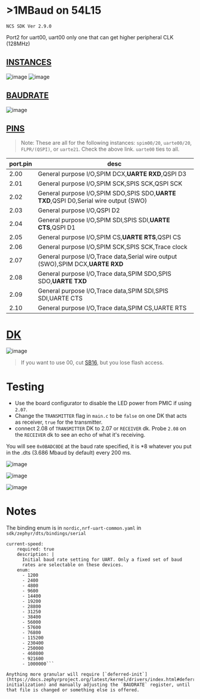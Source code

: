 # >1MBaud on 54L15
`NCS SDK Ver 2.9.0`

Port2 for uart00, uart00 only one that can get higher peripheral CLK (128MHz)
## [INSTANCES](https://docs.nordicsemi.com/bundle/ps_nrf54L15/page/uarte.html#d1900e528)

![image](https://github.com/user-attachments/assets/9f6fe3b9-8f5e-4da3-83df-7e0aa43ba19a) ![image](https://github.com/user-attachments/assets/1b8501d7-988d-4ac8-8fbf-0564410ed734)


## [BAUDRATE](https://docs.nordicsemi.com/bundle/ps_nrf54L15/page/uarte.html#ariaid-title75)
![image](https://github.com/user-attachments/assets/03f3f2e9-7a3e-4dec-a954-4ce9bfe3bfbb)

## [PINS](https://docs.nordicsemi.com/bundle/ps_nrf54L15/page/chapters/pin.html#ariaid-title4)
> Note: These are all for the following instances: `spim00/20`, `uarte00/20`, `FLPR/(QSPI)`, or `uarte21`. Check the above link. `uarte00` ties to all.

port.pin | desc
---|---
2.00|General purpose I/O,SPIM DCX,**UARTE RXD**,QSPI D3
2.01|General purpose I/O,SPIM SCK,SPIS SCK,QSPI SCK
2.02|General purpose I/O,SPIM SDO,SPIS SDO,**UARTE TXD**,QSPI D0,Serial wire output (SWO)
2.03|General purpose I/O,QSPI D2
2.04|General purpose I/O,SPIM SDI,SPIS SDI,**UARTE CTS**,QSPI D1
2.05|General purpose I/O,SPIM CS,**UARTE RTS**,QSPI CS
2.06|General purpose I/O,SPIM SCK,SPIS SCK,Trace clock
2.07|General purpose I/O,Trace data,Serial wire output (SWO),SPIM DCX,**UARTE RXD**
2.08|General purpose I/O,Trace data,SPIM SDO,SPIS SDO,**UARTE TXD**
2.09|General purpose I/O,Trace data,SPIM SDI,SPIS SDI,UARTE CTS
2.10|General purpose I/O,Trace data,SPIM CS,UARTE RTS

# [DK](https://docs.nordicsemi.com/bundle/ug_nrf54l15_dk/page/UG/nRF54L15_DK/hw_desription/connector_if.html)
![image](https://github.com/user-attachments/assets/36c3992d-b794-4613-87c2-f0e8aedd3405)

> If you want to use 00, cut [SB16](https://docs.nordicsemi.com/bundle/ug_nrf54l15_dk/page/UG/nRF54L15_DK/hw_desription/solder_bridge.html), but you lose flash access.

# Testing
- Use the board configurator to disable the LED power from PMIC if using `2.07`.
- Change the `TRANSMITTER` flag in `main.c` to be `false` on one DK that acts as receiver, `true` for the transmitter.
- connect 2.08 of `TRANSMITTER` DK to 2.07 or `RECEIVER` dk. Probe `2.08` on the `RECEIVER` dk to see an echo of what it's receiving.

You will see `0x0BADC0DE` at the baud rate specified, it is *8 whatever you put in the .dts (3.686 Mbaud by default) every 200 ms.

![image](https://github.com/user-attachments/assets/720715ce-9acd-43e5-a8f2-87240ef7a35b)

![image](https://github.com/user-attachments/assets/ddec710c-ddc1-4203-bdd3-fe30b4f07455)

![image](https://github.com/user-attachments/assets/89c5e9d4-4fa1-42ba-a042-93bbf5856d46)

# Notes
The binding enum is in `nordic,nrf-uart-common.yaml` in `sdk/zephyr/dts/bindings/serial`
```
current-speed:
    required: true
    description: |
      Initial baud rate setting for UART. Only a fixed set of baud
      rates are selectable on these devices.
    enum:
      - 1200
      - 2400
      - 4800
      - 9600
      - 14400
      - 19200
      - 28800
      - 31250
      - 38400
      - 56000
      - 57600
      - 76800
      - 115200
      - 230400
      - 250000
      - 460800
      - 921600
      - 1000000```

Anything more granular will require [`deferred-init`](https://docs.zephyrproject.org/latest/kernel/drivers/index.html#deferred-initialization) and manually adjusting the `BAUDRATE` register, until that file is changed or something else is offered.
